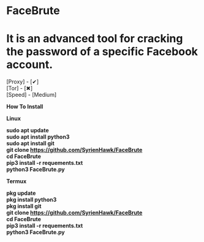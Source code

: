 # FaceBrute
It is an advanced tool for cracking the password of a specific Facebook account.
================
[Proxy] - [✔]<br/>
[Tor] - [✖]<br/>
[Speed] - [Medium]<br/>

<b>How To Install<b/>

Linux<br/>

sudo apt update<br/>
sudo apt install python3<br/>
sudo apt install git<br/>
git clone https://github.com/SyrienHawk/FaceBrute<br/>
cd FaceBrute<br/>
pip3 install -r requements.txt<br/>
python3 FaceBrute.py<br/>

Termux<br/>

pkg update<br/>
pkg install python3<br/>
pkg install git<br/>
git clone https://github.com/SyrienHawk/FaceBrute<br/>
cd FaceBrute<br/>
pip3 install -r requements.txt<br/>
python3 FaceBrute.py
